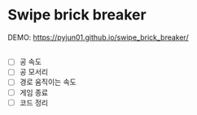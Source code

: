 # Swipe brick breaker

DEMO: https://pyjun01.github.io/swipe_brick_breaker/

## 

- [ ] 공 속도
- [ ] 공 모서리
- [ ] 경로 움직이는 속도
- [ ] 게임 종료
- [ ] 코드 정리
